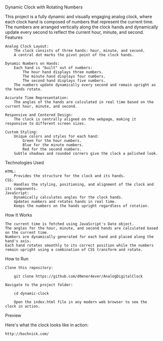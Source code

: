 Dynamic Clock with Rotating Numbers

This project is a fully dynamic and visually engaging analog clock, where each clock hand is composed of numbers that represent the current time. The numbers are arranged vertically along the clock hands and dynamically update every second to reflect the current hour, minute, and second.
Features

    Analog Clock Layout:
        The clock consists of three hands: hour, minute, and second.
        A central dot marks the pivot point of the clock hands.

    Dynamic Numbers on Hands:
        Each hand is "built" out of numbers:
            The hour hand displays three numbers.
            The minute hand displays four numbers.
            The second hand displays five numbers.
        The numbers update dynamically every second and remain upright as the hands rotate.

    Accurate Time Representation:
        The angles of the hands are calculated in real time based on the current hour, minute, and second.

    Responsive and Centered Design:
        The clock is centrally aligned on the webpage, making it responsive to different screen sizes.

    Custom Styling:
        Unique colors and styles for each hand:
            Green for the hour numbers.
            Blue for the minute numbers.
            Red for the second numbers.
        Subtle shadows and rounded corners give the clock a polished look.

Technologies Used

    HTML:
        Provides the structure for the clock and its hands.
    CSS:
        Handles the styling, positioning, and alignment of the clock and its components.
    JavaScript:
        Dynamically calculates angles for the clock hands.
        Updates numbers and rotates hands in real time.
        Keeps the numbers on the hands upright regardless of rotation.

How It Works

    The current time is fetched using JavaScript's Date object.
    The angles for the hour, minute, and second hands are calculated based on the current time.
    Numbers are dynamically generated for each hand and placed along the hand's axis.
    Each hand rotates smoothly to its correct position while the numbers remain upright using a combination of CSS transform and rotate.

How to Run

    Clone this repository:

        git clone https://github.com/d0ener4ever/AnalogDigitalClock

    Navigate to the project folder:

        cd dynamic-clock

        Open the index.html file in any modern web browser to see the clock in action.

Preview

Here's what the clock looks like in action:

    http://bochnick.com/
